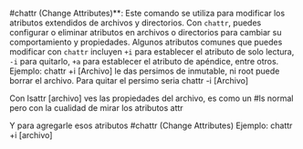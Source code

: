 

#chattr (Change Attributes)**: Este comando se utiliza para modificar los atributos extendidos de archivos y directorios. Con `chattr`, puedes configurar o eliminar atributos en archivos o directorios para cambiar su comportamiento y propiedades. Algunos atributos comunes que puedes modificar con `chattr` incluyen `+i` para establecer el atributo de solo lectura, `-i` para quitarlo, `+a` para establecer el atributo de apéndice, entre otros.
	Ejemplo: chattr +i [Archivo] le das persimos de inmutable, ni root puede borrar el archivo.
	Para quitar el persimo seria chattr -i [Archivo]


Con lsattr [archivo] ves las propiedades del archivo, es como un #ls normal pero con la cualidad  de mirar los atributos attr 

Y para agregarle esos atributos #chattr (Change Attributes)
Ejemplo: chattr +i  [archivo]



